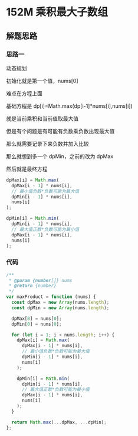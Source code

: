 # 152M 乘积最大子数组

## 解题思路

### 思路一

动态规划

初始化就是第一个值，nums[0]

难点在方程上面

基础方程是 dp[i]=Math.max(dp[i-1]\*nums[i],nums[i])

就是当前乘积和当前值取最大值

但是有个问题是有可能有负数乘负数出现最大值

那么就需要记录下来负数并加入比较

那么就想到多一个 dpMin，之前的改为 dpMax

然后就是最终方程

```js
dpMax[i] = Math.max(
  dpMax[i - 1] * nums[i],
  // 最小值负数*负数可能为最大值
  dpMin[i - 1] * nums[i],
  nums[i]
);

dpMin[i] = Math.min(
  dpMin[i - 1] * nums[i],
  // 最大值正数*负数可能为最小值
  dpMax[i - 1] * nums[i],
  nums[i]
);
```

### 代码

```js
/**
 * @param {number[]} nums
 * @return {number}
 */
var maxProduct = function (nums) {
  const dpMax = new Array(nums.length);
  const dpMin = new Array(nums.length);

  dpMax[0] = nums[0];
  dpMin[0] = nums[0];

  for (let i = 1; i < nums.length; i++) {
    dpMax[i] = Math.max(
      dpMax[i - 1] * nums[i],
      // 最小值负数*负数可能为最大值
      dpMin[i - 1] * nums[i],
      nums[i]
    );

    dpMin[i] = Math.min(
      dpMin[i - 1] * nums[i],
      // 最大值正数*负数可能为最小值
      dpMax[i - 1] * nums[i],
      nums[i]
    );
  }

  return Math.max(...dpMax, ...dpMin);
};
```
